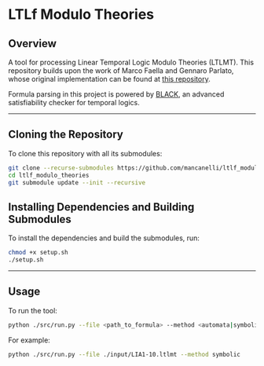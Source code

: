 # **LTLf Modulo Theories**

## **Overview**
A tool for processing Linear Temporal Logic Modulo Theories (LTLMT). This repository builds upon the work of Marco Faella and Gennaro Parlato, whose original implementation can be found at [this repository](https://bitbucket.org/mfaella/ltlf-modulo-theories/src/master/).

Formula parsing in this project is powered by [BLACK](https://github.com/black-sat/black), an advanced satisfiability checker for temporal logics.

---

## **Cloning the Repository**

To clone this repository with all its submodules:
```bash
git clone --recurse-submodules https://github.com/mancanelli/ltlf_modulo_theories
cd ltlf_modulo_theories
git submodule update --init --recursive
```

## **Installing Dependencies and Building Submodules**

To install the dependencies and build the submodules, run:
```bash
chmod +x setup.sh
./setup.sh
```

---

## **Usage**

To run the tool:

```bash
python ./src/run.py --file <path_to_formula> --method <automata|symbolic>
```

For example:

```bash
python ./src/run.py --file ./input/LIA1-10.ltlmt --method symbolic
```